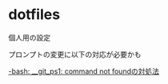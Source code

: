 # dotfiles
個人用の設定　

プロンプトの変更に以下の対応が必要かも

[-bash: __git_ps1: command not foundの対処法](https://tagoaskubeya.hateblo.jp/entry/2020/02/16/215729)
